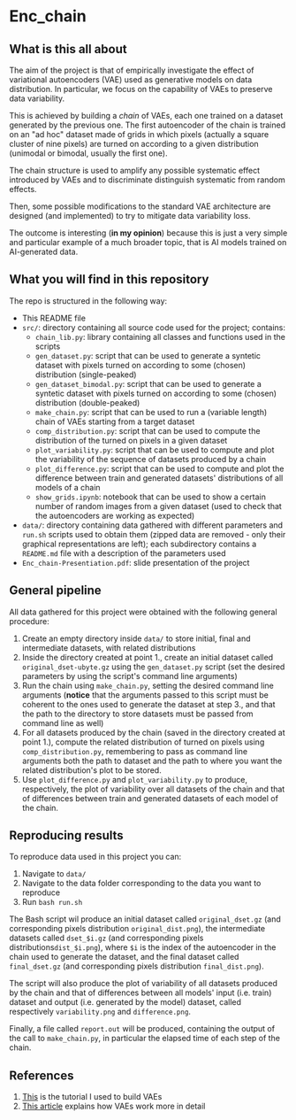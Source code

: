 # Enc\_chain


## What is this all about

The aim of the project is that of empirically investigate the effect of 
variational autoencoders (VAE) used as generative models on data distribution. 
In particular, we focus on the capability of VAEs to preserve data variability.

This is achieved by building a *chain* of VAEs, each one trained on a dataset
generated by the previous one.
The first autoencoder of the chain is trained on an "ad hoc" dataset made of 
grids in which pixels (actually a square cluster of nine pixels) are turned
on according to a given distribution (unimodal or bimodal, usually the first 
one).

The chain structure is used to amplify any possible systematic effect 
introduced by VAEs and to discriminate distinguish systematic from random 
effects.

Then, some possible modifications to the standard VAE architecture are 
designed (and implemented) to try to mitigate data variability loss.

The outcome is interesting (**in my opinion**) because this is just a very 
simple and particular example of a much broader topic, that is AI models
trained on AI-generated data.


## What you will find in this repository

The repo is structured in the following way:

- This README file
- `src/`: directory containing all source code used for the project; contains:
  - `chain_lib.py`: library containing all classes and functions used in the 
  scripts
  - `gen_dataset.py`: script that can be used to generate a syntetic dataset 
  with pixels turned on according to some (chosen) distribution (single-peaked)
  - `gen_dataset_bimodal.py`: script that can be used to generate a syntetic 
  dataset with pixels turned on according to some (chosen) distribution 
  (double-peaked)
  - `make_chain.py`: script that can be used to run a (variable length) chain 
  of VAEs starting from a target dataset
  - `comp_distribution.py`: script that can be used to compute the distribution 
  of the turned on pixels in a given dataset
  - `plot_variability.py`: script that can be used to compute and plot the 
  variability of the sequence of datasets produced by a chain
  - `plot_difference.py`: script that can be used to compute and plot the 
  difference between train and generated datasets' distributions of all models 
  of a chain
  - `show_grids.ipynb`: notebook that can be used to show a certain number of
  random images from a given dataset (used to check that the autoencoders are 
  working as expected)
- `data/`: directory containing data gathered with different parameters and 
`run.sh` scripts used to obtain them (zipped data are removed - only their 
graphical representations are left); each subdirectory contains a `README.md`
file with a description of the parameters used
- `Enc_chain-Presentiation.pdf`: slide presentation of the project


## General pipeline

All data gathered for this project were obtained with the following general 
procedure:

1. Create an empty directory inside `data/` to store initial, final and 
intermediate datasets, with related distributions
2. Inside the directory created at point 1., create an initial dataset called 
`original_dset-ubyte.gz` using the `gen_dataset.py` script (set the desired 
parameters by using the script's command line arguments)
3. Run the chain using `make_chain.py`, setting the desired command line arguments
(**notice** that the arguments passed to this script must be coherent to the ones
used to generate the dataset at step 3., and that the path to the directory to 
store datasets must be passed from command line as well)
4. For all datasets produced by the chain (saved in the directory created at point
1.), compute the related distribution of turned on pixels using 
`comp_distribution.py`, remembering to pass as command line arguments both the
path to dataset and the path to where you want the related distribution's plot to
be stored.
5. Use `plot_difference.py` and `plot_variability.py` to produce, respectively,
the plot of variability over all datasets of the chain and that of differences 
between train and generated datasets of each model of the chain.


## Reproducing results

To reproduce data used in this project you can:

1. Navigate to `data/`
2. Navigate to the data folder corresponding to the data you want to reproduce
3. Run `bash run.sh`

The Bash script wil produce an initial dataset called `original_dset.gz` (and 
corresponding pixels distribution `original_dist.png`), the intermediate datasets 
called `dset_$i.gz` (and corresponding pixels distributions`dist_$i.png`), where 
`$i` is the index of the autoencoder in the chain used to generate the dataset, 
and the final dataset called `final_dset.gz` (and corresponding pixels distribution 
`final_dist.png`).

The script will also produce the plot of variability of all datasets produced by the 
chain and that of differences between all models' input (i.e. train) dataset and 
output (i.e. generated by the model) dataset, called respectively `variability.png` 
and `difference.png`.

Finally, a file called `report.out` will be produced, containing the output of the 
call to `make_chain.py`, in particular the elapsed time of each step of the chain.


## References

1. [This](https://medium.com/@sofeikov/implementing-variational-autoencoders-from-scratch-533782d8eb95)
   is the tutorial I used to build VAEs
2. [This article](https://mbernste.github.io/posts/vae/) explains how VAEs work
   more in detail
